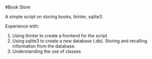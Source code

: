 #Book Store

A simple script on storing books, tkinter, sqlite3.

Experience with: 
  1) Using tkinter to create a frontend for the script
  2) Using sqlite3 to create a new database (.db). Storing and recalling information from the database.
  3) Understanding the use of classes
